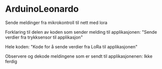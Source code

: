 # ArduinoLeonardo
Sende meldinger fra mikrokontroll til nett med lora


Forklaring til delen av koden som sender melding til applikasjonen: "Sende verdier fra trykksensor til applikasjon"

Hele koden: "Kode for å sende verdier fra LoRa til applikasjonen"

Observere og dekode meldingene som er sendt til applikasjonenen: Ikke ferdig

